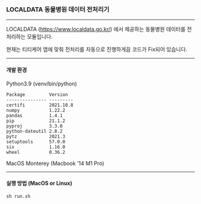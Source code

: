 ### LOCALDATA 동물병원 데이터 전처리기
---
LOCALDATA (https://www.localdata.go.kr/) 에서 제공하는 동물병원 데이터를 전처리하는 모듈입니다.

현재는 티티케어 앱에 맞춰 전처리를 자동으로 진행하게끔 코드가 Fix되어 있습니다.

---
#### 개발 환경

Python3.9 (venv/bin/python)

```
Package         Version
--------------- ---------
certifi         2021.10.8
numpy           1.22.2
pandas          1.4.1
pip             21.1.2
pyproj          3.3.0
python-dateutil 2.8.2
pytz            2021.3
setuptools      57.0.0
six             1.16.0
wheel           0.36.2
```

MacOS Monterey (Macbook '14 M1 Pro)

---
#### 실행 방법 (MacOS or Linux)

```
sh run.sh
```
